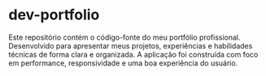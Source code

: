 # dev-portfolio
Este repositório contém o código-fonte do meu portfólio profissional. Desenvolvido para apresentar meus projetos, experiências e habilidades técnicas de forma clara e organizada. A aplicação foi construída com foco em performance, responsividade e uma boa experiência do usuário.
